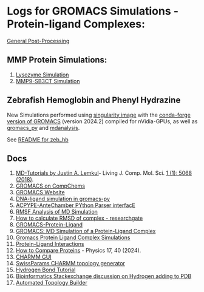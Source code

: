 # Logs for GROMACS Simulations - Protein-ligand Complexes:

 [General Post-Processing](pp_all.ipynb)

## MMP Protein Simulations: 
1. [Lysozyme Simulation](lysozyme/gromacs_logs.md)
2. [MMP9-SB3CT Simulation](MMP9_SB3CT_20241209/gromacs_logs.md)

## Zebrafish Hemoglobin and Phenyl Hydrazine

New Simulations performed using [singularity image](zeb_hb/config/gromacs_2024.2-GPU.def) with the [conda-forge version of GROMACS](https://anaconda.org/conda-forge/gromacs) (version 2024.2) compiled for nVidia-GPUs, as well as [gromacs_py](https://gromacs-py.readthedocs.io/en/latest/index.html)
 and [mdanalysis](https://www.mdanalysis.org/).
 
See [README for zeb_hb](zeb_hb/README.md)

## Docs

1. [MD-Tutorials by Justin A. Lemkul](http://www.mdtutorials.com/)- Living J. Comp. Mol. Sci. [1 (1): 5068 (2018)](https://doi.org/10.33011/livecoms.1.1.5068).
2. [GROMACS on CompChems](https://www.compchems.com/categories/gromacs/)
3. [GROMACS Website](https://www.gromacs.org/about.html)
4. [DNA-ligand simulation in gromacs-py](https://gromacs-py.readthedocs.io/en/latest/notebook/01_dna_ligand_ambertools.html)
5. [ACPYPE-AnteChamber PYthon Parser interfacE
](https://alanwilter.github.io/acpype/)
6. [RMSF Analysis of MD Simulation](https://gromacs.bioexcel.eu/t/rmsf-analysis-of-protein-ligand-md-simulation/4919/4)
7. [How to calculate RMSD of complex - researchgate](https://www.researchgate.net/post/how_to_calculated_RMSD_of_protein-ligand_complex_in_gromacs)
8. [GROMACS-Protein-Ligand](https://github.com/DweipayanG/GROMACS-Protein-Ligand/blob/main/Gromacs%20Codes)
9. [GROMACS: MD Simulation of a Protein-Ligand Complex](https://angeloraymondrossi.github.io/workshop/charmm-gromacs-small-organic-molecules-new.html)
10. [Gromacs Protein Ligand Complex Simulations](https://github.com/leelasd/ligpargen/wiki/Gromacs-Protein-Ligand-Complex-Simulations)
11. [Protein-Ligand Interactions](https://projects.volkamerlab.org/teachopencadd/talktorials/T016_protein_ligand_interactions.html)
12. [How to Compare Proteins](https://physics.aps.org/articles/v17/40) - Physics 17, 40 (2024). 
13. [CHARMM GUI](https://charmm-gui.org/)
14. [SwissParams CHARMM topology generator](http://swissparam.ch/howto_gromacs.php)
15. [Hydrogen Bond Tutorial](https://ouchidekaiseki.com/en/hydrogenbond.php)
16. [Bioinformatics Stackexchange discussion on Hydrogen adding to PDB](https://bioinformatics.stackexchange.com/questions/17916/how-can-i-programmatically-add-hydrogen-to-a-pdb-structure-using-biopython)
17. [Automated Topology Builder](https://atb.uq.edu.au/)
